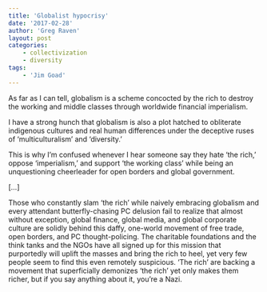 ```yaml
---
title: 'Globalist hypocrisy'
date: '2017-02-28'
author: 'Greg Raven'
layout: post
categories:
    - collectivization
    - diversity
tags:
    - 'Jim Goad'
---
```


As far as I can tell, globalism is a scheme concocted by the rich to destroy the working and middle classes through worldwide financial imperialism.  
  
I have a strong hunch that globalism is also a plot hatched to obliterate indigenous cultures and real human differences under the deceptive ruses of ‘multiculturalism’ and ‘diversity.’

This is why I’m confused whenever I hear someone say they hate ‘the rich,’ oppose ‘imperialism,’ and support ‘the working class’ while being an unquestioning cheerleader for open borders and global government.

\[…\]

Those who constantly slam ‘the rich’ while naively embracing globalism and every attendant butterfly-chasing PC delusion fail to realize that almost without exception, global finance, global media, and global corporate culture are solidly behind this daffy, one-world movement of free trade, open borders, and PC thought-policing. The charitable foundations and the think tanks and the NGOs have all signed up for this mission that purportedly will uplift the masses and bring the rich to heel, yet very few people seem to find this even remotely suspicious. ‘The rich’ are backing a movement that superficially demonizes ‘the rich’ yet only makes them richer, but if you say anything about it, you’re a Nazi.